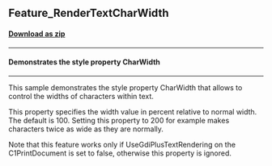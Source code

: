 ## Feature_RenderTextCharWidth
#### [Download as zip](https://grapecity.github.io/DownGit/#/home?url=https://github.com/GrapeCity/ComponentOne-WinForms-Samples/tree/master/Core\PrintDocument\CS\Feature_RenderTextCharWidth)
____
#### Demonstrates the style property CharWidth
____
This sample demonstrates the style property CharWidth that allows to control the widths of characters within text. 

This property specifies the width value in percent relative to normal width. The default is 100. Setting this property to 200 for example makes characters twice as wide as they are normally. 

Note that this feature works only if UseGdiPlusTextRendering on the C1PrintDocument is set to false, otherwise this property is ignored. 